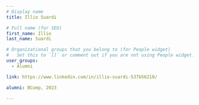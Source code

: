 ```yaml
---
# Display name
title: Illio Suardi

# Full name (for SEO)
first_name: Illio
last_name: Suardi

# Organizational groups that you belong to (for People widget)
#   Set this to `[]` or comment out if you are not using People widget.
user_groups:
  - Alumni

link: https://www.linkedin.com/in/illio-suardi-537b56210/

alumni: BComp, 2023

---
```

